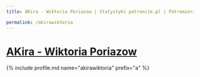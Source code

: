 ```yaml
---
title: AKira - Wiktoria Poriazow | Statystyki patronite.pl | Patromierz

permalink: /akirawiktoria
---
```


# [AKira - Wiktoria Poriazow](https://patronite.pl/akirawiktoria)

{% include profile.md name="akirawiktoria" prefix="a" %}
